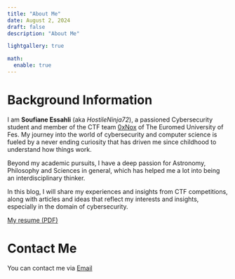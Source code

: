```yaml
---
title: "About Me"
date: August 2, 2024
draft: false
description: "About Me"

lightgallery: true

math:
  enable: true
---
```


# Background Information

I am **Soufiane Essahli**  (aka *HostileNinja72*), a passioned Cybersecurity student and member of the CTF team [0xNox](https://ctftime.org/team/271912) of The Euromed University of Fes. My journey into the world of cybersecurity and computer science is fueled by a never ending curiosity that has driven me since childhood to understand how things work.

Beyond my academic pursuits, I have a deep passion for Astronomy, Philosophy and Sciences in general, which has helped me a lot into being an interdisciplinary thinker.
 
In this blog, I will share my experiences and insights from CTF competitions, along with articles and ideas that reflect my interests and insights, especially in the domain of cybersecurity.

[My resume (PDF)](Soufiane_Essahli.pdf)
 
# Contact Me

You can contact me via [Email](soufianessahli@proton.me)





